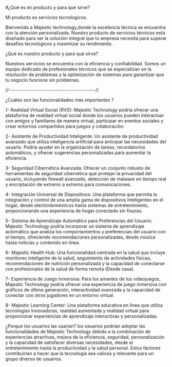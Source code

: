 #¿Qué es mi producto y para que sirve?

Mi producto es servicios tecnologicos.

Bienvenido a Majestic technology,donde la excelencia técnica se encuentra con la atención personalizada. Nuestro producto de servicios técnicos está diseñado para ser la solución integral que tu empresa necesita para superar desafíos tecnológicos y maximizar su rendimiento.

¿Qué es nuestro producto y para qué sirve?

Nuestros servicios se encuentra con la eficiencia y confiabilidad. Somos un equipo dedicado de profesionales técnicos que se especializan en la resolución de problemas y la optimización de sistemas para garantizar que tu negocio funcione sin problemas.


//------------------------------------------//

¿Cuáles son las funcionalidades más importantes ?

1- Realidad Virtual Social (RVS): Majestic Technology podría ofrecer una plataforma de realidad virtual social donde los usuarios pueden interactuar con amigos y familiares de manera virtual, participar en eventos sociales y crear entornos compartidos para juegos y colaboración.

2- Asistente de Productividad Inteligente: Un asistente de productividad avanzado que utiliza inteligencia artificial para anticipar las necesidades del usuario. Podría ayudar en la organización de tareas, recordatorios automáticos, y ofrecer sugerencias personalizadas para aumentar la eficiencia.

3- Seguridad Cibernética Avanzada: Ofrecer un conjunto robusto de herramientas de seguridad cibernética que protejan la privacidad del usuario, incluyendo firewall avanzado, detección de malware en tiempo real y encriptación de extremo a extremo para comunicaciones.

4- Integración Universal de Dispositivos: Una plataforma que permita la integración y control de una amplia gama de dispositivos inteligentes en el hogar, desde electrodomésticos hasta sistemas de entretenimiento, proporcionando una experiencia de hogar conectado sin fisuras.

5- Sistema de Aprendizaje Automático para Preferencias del Usuario: Majestic Technology podría incorporar un sistema de aprendizaje automático que analiza los comportamientos y preferencias del usuario con el tiempo, ofreciendo recomendaciones personalizadas, desde música hasta noticias y contenido en línea.

6- Majestic Health Hub: Una funcionalidad centrada en la salud que incluye monitoreo inteligente de la salud, seguimiento de actividades físicas, recomendaciones de nutrición personalizada y la capacidad de conectarse con profesionales de la salud de forma remota (Desde casa).

7- Experiencia de Juego Inmersiva: Para los amantes de los videojuegos, Majestic Technology podría ofrecer una experiencia de juego inmersiva con gráficos de última generación, interactividad avanzada y la capacidad de conectar con otros jugadores en un entorno virtual.

8- Majestic Learning Center: Una plataforma educativa en línea que utiliza tecnologías innovadoras, realidad aumentada y realidad virtual para proporcionar experiencias de aprendizaje interactivas y personalizadas.

¿Porque los usuarios las usarían?
los usuarios podrían adoptar las funcionalidades de Majestic Technology debido a la combinación de experiencias atractivas, mejora de la eficiencia, seguridad, personalización y la capacidad de satisfacer diversas necesidades, desde el entretenimiento hasta la productividad y la salud personal. Estos factores contribuirían a hacer que la tecnología sea valiosa y relevante para un grupo diverso de usuarios.

